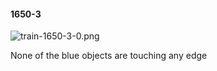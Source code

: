 #### 1650-3
![train-1650-3-0.png](https://github.com/lil-lab/nlvr/raw/master/nlvr/train/images/52/train-1650-3-0.png "train-1650-3-0.png")

None of the blue objects are touching any edge